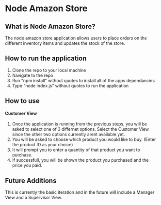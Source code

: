 # Node Amazon Store

## What is Node Amazon Store?
The node amazon store appilcation allows users to place orders on the different inventory items and updates
the stock of the store. 

## How to run the application
1. Clone the repo to your local machine
2. Navigate to the repo
3. Run "npm install" without quotes to install all of the apps dependancies
4. Type "node index.js" without quotes to run the application

## How to use
  #### Customer View
1. Once the application is running from the previous steps, you will be asked to select one of 3 differnet options. Select the Customer View since the other two options currently arent available yet. 
2. You will be asked to choose which product you would like to buy. (Enter the product ID as your choice)
3. It will prompt you to enter a quantity of that product you want to purchase.
4. If successfull, you will be shown the product you purchased and the price you paid. 

## Future Additions
This is currently the basic iteration and in the future will include a Manager View and a Supervisor View. 
